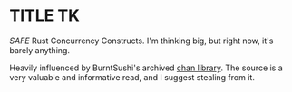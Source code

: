# TITLE TK
*SAFE* Rust Concurrency Constructs. 
I'm thinking big, but right now, it's barely anything.

Heavily influenced by BurntSushi's archived [chan library](https://github.com/BurntSushi/chan/).
The source is a very valuable and informative read, and I suggest stealing from it.